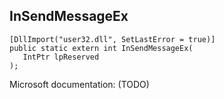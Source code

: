 ## InSendMessageEx

```
[DllImport("user32.dll", SetLastError = true)]
public static extern int InSendMessageEx(
   IntPtr lpReserved
);
```

Microsoft documentation: (TODO)
